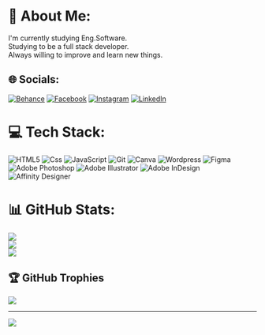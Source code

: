 # 💫 About Me:
I'm currently studying Eng.Software.<br>Studying to be a full stack developer.<br>Always willing to improve and learn new things.


## 🌐 Socials:
[![Behance](https://img.shields.io/badge/Behance-1769ff?logo=behance&logoColor=white)](https://www.behance.net/kauandesigner) [![Facebook](https://img.shields.io/badge/Facebook-%231877F2.svg?logo=Facebook&logoColor=white)](https://www.facebook.com/kauan.alexander.94/ ) [![Instagram](https://img.shields.io/badge/Instagram-%23E4405F.svg?logo=Instagram&logoColor=white)](https://instagram.com/kauansidestrike) [![LinkedIn](https://img.shields.io/badge/LinkedIn-%230077B5.svg?logo=linkedin&logoColor=white)](https://www.linkedin.com/in/kauan-alexander-260b32235/) 

# 💻 Tech Stack:
![HTML5](https://img.shields.io/badge/html5-%23E34F26.svg?style=for-the-badge&logo=html5&logoColor=white) ![Css](https://img.shields.io/badge/CSS-239120?&style=for-the-badge&logo=css3&logoColor=white) ![JavaScript](https://img.shields.io/badge/javascript-%23323330.svg?style=for-the-badge&logo=javascript&logoColor=%23F7DF1E) ![Git](https://img.shields.io/badge/GIT-E44C30?style=for-the-badge&logo=git&logoColor=white) ![Canva](https://img.shields.io/badge/Canva-%2300C4CC.svg?style=for-the-badge&logo=Canva&logoColor=white) ![Wordpress](https://img.shields.io/badge/Wordpress-21759B?style=for-the-badge&logo=wordpress&logoColor=white)	![Figma](https://img.shields.io/badge/Adobe%20After%20Effects-9999FF.svg?style=for-the-badge&logo=Adobe%20After%20Effects&logoColor=white) ![Adobe Photoshop](https://img.shields.io/badge/adobephotoshop-%2331A8FF.svg?style=for-the-badge&logo=adobephotoshop&logoColor=white) ![Adobe Illustrator](https://img.shields.io/badge/adobeillustrator-%23FF9A00.svg?style=for-the-badge&logo=adobeillustrator&logoColor=white) ![Adobe InDesign](https://img.shields.io/badge/Adobe%20InDesign-49021F?style=for-the-badge&logo=adobeindesign&logoColor=white) ![Affinity Designer](https://img.shields.io/badge/affinitydesginer-%231B72BE.svg?style=for-the-badge&logo=affinity-designer&logoColor=white) 
# 📊 GitHub Stats:
![](https://github-readme-stats.vercel.app/api?username=madarafchave&theme=dark&hide_border=false&include_all_commits=false&count_private=false)<br/>
![](https://github-readme-streak-stats.herokuapp.com/?user=madarafchave&theme=dark&hide_border=false)<br/>
![](https://github-readme-stats.vercel.app/api/top-langs/?username=madarafchave&theme=dark&hide_border=false&include_all_commits=false&count_private=false&layout=compact)

## 🏆 GitHub Trophies
![](https://github-profile-trophy.vercel.app/?username=madarafchave&theme=radical&no-frame=false&no-bg=true&margin-w=4)

---
[![](https://visitcount.itsvg.in/api?id=madarafchave&icon=0&color=0)](https://visitcount.itsvg.in)

<!-- Proudly created with GPRM ( https://gprm.itsvg.in ) -->
